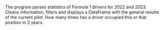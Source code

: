 The program parses statistics of Formula 1 drivers for 2022 and 2023. Cleans information, filters and displays a DataFrame with the general results of the current pilot. How many times has a driver occupied this or that position in 2 years.
